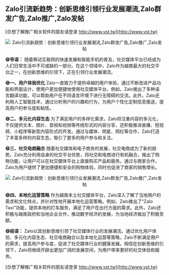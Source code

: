 ## **Zalo引流新趋势：创新思维引领行业发展潮流,Zalo群发广告,Zalo推广,Zalo发帖**

[😍想了解推广相关软件的朋友请登录 http://www.vst.tw](http://www.vst.tw)

 <center><img src="https://vst.tw/MP4/tuiguang/png/2.png" alt="Zalo引流新趋势：创新思维引领行业发展潮流,Zalo群发广告,Zalo推广,Zalo发帖"></center>

**😄导语：**
随着移动互联网的快速发展和智能手机的普及，社交媒体平台已经成为人们日常生活中不可或缺的一部分。在这个领域中，Zalo作为越南最大的社交平台之一，在创新思维的引领下，正在引领行业发展潮流。

**😄一、用户体验优化**
Zalo一直致力于提供卓越的用户体验，通过不断改进产品功能和界面设计，使用户更加便捷地使用社交媒体平台。例如，Zalo推出了多种语言翻译功能，可以帮助用户在不同语言环境下进行无障碍的交流。此外，Zalo还利用人工智能技术，通过分析用户的兴趣和行为，为用户个性化定制信息推送，提高用户的参与度和粘性。

**😄二、多元化内容生态**
为了满足用户的多样化需求，Zalo将注重内容的多元化，不仅提供文本、图片、音频和视频等传统形式的内容分享，还积极推进直播、短视频、小程序等新型内容形式的开发。通过与媒体、明星、网红等合作，Zalo打造了丰富多样的内容生态，吸引了更多的用户参与和关注。

**😄三、社交电商融合**
随着社交媒体和电子商务的发展，社交电商成为了新的趋势。Zalo充分利用自身的社交平台优势，将社交和电商进行有机融合，推出了购物功能，让用户可以在社交媒体平台上直接购买产品和服务。通过与商家合作，Zalo为用户提供了更加便捷和安全的购物体验，同时也促进了商家的销售增长。

 <center><img src="https://vst.tw/MP4/tuiguang/png/7.png" alt="Zalo引流新趋势：创新思维引领行业发展潮流,Zalo群发广告,Zalo推广,Zalo发帖"></center>

**😄四、本地化运营策略**
作为越南本土社交媒体平台，Zalo深入了解了当地用户的需求和文化特点，并针对性地开展本地化运营策略。例如，Zalo推出了“Zalo Taxi”功能，提供本地的打车服务，满足了用户在出行方面的需求。此外，Zalo还积极与越南政府和当地企业合作，推动数字经济的发展，为当地经济做出了积极贡献。

**😄结语：**
Zalo以其创新思维引领了社交媒体行业的发展潮流。通过优化用户体验、多元化内容生态、社交电商融合以及本地化运营等策略，Zalo不断满足用户的需求，提高用户参与度，促进了社交媒体行业的健康发展。相信在创新思维的引领下，Zalo将继续开辟出更加广阔的发展空间，为用户带来更好的社交体验和服务。

[😍想了解推广相关软件的朋友请登录 http://www.vst.tw](http://www.vst.tw)



